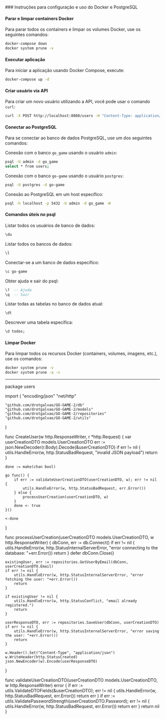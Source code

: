 \### Instruções para configuração e uso do Docker e PostgreSQL

#### Parar e limpar containers Docker

Para parar todos os containers e limpar os volumes Docker, use os seguintes comandos:
```bash
docker-compose down
docker system prune -v
```

#### Executar aplicação

Para iniciar a aplicação usando Docker Compose, execute:
```bash
docker-compose up -d
```

#### Criar usuário via API

Para criar um novo usuário utilizando a API, você pode usar o comando `curl`:
```bash
curl -X POST http://localhost:8080/users -H "Content-Type: application/json" -d '{"name":"João Silva","email":"joaosilva@example.com","password":"senha123"}'
```

#### Conectar ao PostgreSQL

Para se conectar ao banco de dados PostgreSQL, use um dos seguintes comandos:

Conexão com o banco `go_game` usando o usuário `admin`:
```bash
psql -U admin -d go_game
select * from users;
```

Conexão com o banco `go-game` usando o usuário `postgres`:
```bash
psql -U postgres -d go-game
```

Conexão ao PostgreSQL em um host específico:
```bash
psql -h localhost -p 5432 -U admin -d go_game -W
```

#### Comandos úteis no psql

Listar todos os usuários de banco de dados:
```sql
\du
```

Listar todos os bancos de dados:
```sql
\l
```

Conectar-se a um banco de dados específico:
```sql
\c go-game
```

Obter ajuda e sair do psql:
```sql
\?  -- Ajuda
\q  -- Sair
```

Listar todas as tabelas no banco de dados atual:
```sql
\dt
```

Descrever uma tabela específica:
```sql
\d todos;
```

#### Limpar Docker

Para limpar todos os recursos Docker (containers, volumes, imagens, etc.), use os comandos:
```bash
docker system prune -v
docker system prune -a -v
```

---




package users

import (
	"encoding/json"
	"net/http"

	"github.com/drotgalvao/GO-GAME-2/db"
	"github.com/drotgalvao/GO-GAME-2/models"
	"github.com/drotgalvao/GO-GAME-2/repositories"
	"github.com/drotgalvao/GO-GAME-2/utils"
)

func CreateUser(w http.ResponseWriter, r *http.Request) {
	var userCreationDTO models.UserCreationDTO
	err := json.NewDecoder(r.Body).Decode(&userCreationDTO)
	if err != nil {
		utils.HandleError(w, http.StatusBadRequest, "invalid JSON payload")
		return
	}

	done := make(chan bool)

	go func() {
		if err := validateUserCreationDTO(userCreationDTO, w); err != nil {
			utils.HandleError(w, http.StatusBadRequest, err.Error())
		} else {
			processUserCreation(userCreationDTO, w)
		}
		done <- true
	}()

	<-done
}

func processUserCreation(userCreationDTO models.UserCreationDTO, w http.ResponseWriter) {
	dbConn, err := db.Connect()
	if err != nil {
		utils.HandleError(w, http.StatusInternalServerError, "error connecting to the database: "+err.Error())
		return
	}
	defer dbConn.Close()

	existingUser, err := repositories.GetUserByEmail(dbConn, userCreationDTO.Email)
	if err != nil {
		utils.HandleError(w, http.StatusInternalServerError, "error fetching the user: "+err.Error())
		return
	}

	if existingUser != nil {
		utils.HandleError(w, http.StatusConflict, "email already registered.")
		return
	}

	userResponseDTO, err := repositories.SaveUser(dbConn, userCreationDTO)
	if err != nil {
		utils.HandleError(w, http.StatusInternalServerError, "error saving the user: "+err.Error())
		return
	}

	w.Header().Set("Content-Type", "application/json")
	w.WriteHeader(http.StatusCreated)
	json.NewEncoder(w).Encode(userResponseDTO)
}

func validateUserCreationDTO(userCreationDTO models.UserCreationDTO, w http.ResponseWriter) error {
	if err := utils.ValidateDTOFields(&userCreationDTO); err != nil {
		utils.HandleError(w, http.StatusBadRequest, err.Error())
		return err
	}
	if err := utils.ValidatePasswordStrength(userCreationDTO.Password); err != nil {
		utils.HandleError(w, http.StatusBadRequest, err.Error())
		return err
	}
	return nil
}

